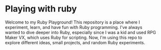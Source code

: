 # Playing with ruby
Welcome to my Ruby Playground! This repository is a place where I experiment, learn, and have fun with Ruby programming. I've always wanted to dive deeper into Ruby, especially since I was a kid and used RPG Maker VX, which uses Ruby for scripting. Now, I'm using this repo to explore different ideas, small projects, and random Ruby experiments.

